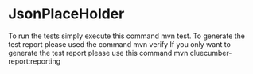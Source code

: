# JsonPlaceHolder
To run the tests simply execute this command mvn test. 
To generate the test report please used the command mvn verify 
If you only want to generate the test report please use this command mvn cluecumber-report:reporting

